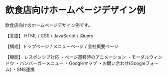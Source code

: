 # 飲食店向けホームページデザイン例

飲食店向けのホームページデザイン例です。

【言語】
HTML / CSS / JavaScript / jQuery

【構成】トップページ / メニューページ / 会社概要ページ

【機能】
レスポンシブ対応
・ページ遷移時のアニメーション
・モーダルウィンドウ
・ハンバーガーメニュー
・Googleマップ
・お問い合わせ(Googleフォーム)
・SNS連携